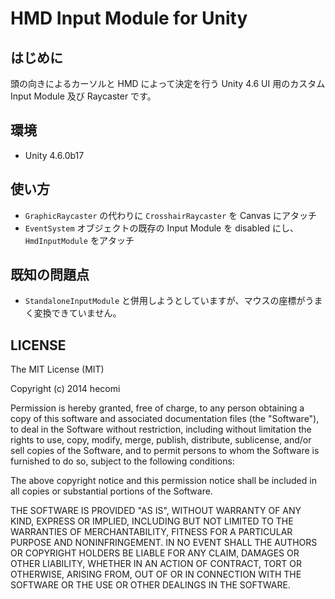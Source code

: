 HMD Input Module for Unity
==========================

はじめに
--------
頭の向きによるカーソルと HMD によって決定を行う Unity 4.6 UI 用のカスタム Input Module 及び Raycaster です。

環境
----
* Unity 4.6.0b17

使い方
------
* `GraphicRaycaster` の代わりに `CrosshairRaycaster` を Canvas にアタッチ
* `EventSystem` オブジェクトの既存の Input Module を disabled にし、`HmdInputModule` をアタッチ

既知の問題点
------------
* `StandaloneInputModule` と併用しようとしていますが、マウスの座標がうまく変換できていません。

LICENSE
-------
The MIT License (MIT)

Copyright (c) 2014 hecomi

Permission is hereby granted, free of charge, to any person obtaining a copy
of this software and associated documentation files (the "Software"), to deal
in the Software without restriction, including without limitation the rights
to use, copy, modify, merge, publish, distribute, sublicense, and/or sell
copies of the Software, and to permit persons to whom the Software is
furnished to do so, subject to the following conditions:

The above copyright notice and this permission notice shall be included in
all copies or substantial portions of the Software.

THE SOFTWARE IS PROVIDED "AS IS", WITHOUT WARRANTY OF ANY KIND, EXPRESS OR
IMPLIED, INCLUDING BUT NOT LIMITED TO THE WARRANTIES OF MERCHANTABILITY,
FITNESS FOR A PARTICULAR PURPOSE AND NONINFRINGEMENT. IN NO EVENT SHALL THE
AUTHORS OR COPYRIGHT HOLDERS BE LIABLE FOR ANY CLAIM, DAMAGES OR OTHER
LIABILITY, WHETHER IN AN ACTION OF CONTRACT, TORT OR OTHERWISE, ARISING FROM,
OUT OF OR IN CONNECTION WITH THE SOFTWARE OR THE USE OR OTHER DEALINGS IN
THE SOFTWARE.
